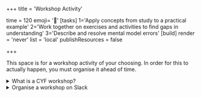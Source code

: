 +++
title = 'Workshop Activity'

time = 120
emoji= '🧰'
[tasks]
    1='Apply concepts from study to a practical example'
    2='Work together on exercises and activities to find gaps in understanding'
    3='Describe and resolve mental model errors'
[build]
  render = 'never'
  list = 'local'
  publishResources = false

+++

This space is for a workshop activity of your choosing. In order for this to actually happen, you must organise it ahead of time.

<details>
<summary>What is a CYF workshop?</summary>

#### 👷🏿‍♀️ No lectures

[Code Your Future workshops ](https://workshops.codeyourfuture.io/)are designed to be interactive. Developed by volunteers and trainees, they are not about listening to a lecture. They are about doing, discussing, and learning together.

#### 💪🏾 No spoonfeeding

Workshops are also not tutorials, where you follow along step-by-step. [CYF workshops](https://workshops.codeyourfuture.io/) are meant to _expose gaps and mistakes_ in your understanding, so mentors can help you fix them. This means you should expect to be challenged and to make mistakes. This is the main value of mentor-led workshops.

#### 👂🏿 Responding to needs

You can run a workshop in person on class days, or online in the week. Mentors volunteer to run workshops on Slack, and learners propose topics they need help with. There are a huge number of workshops available at [workshops.codeyourfuture.io/](https://workshops.codeyourfuture.io/).

</details>
<details>
<summary>Organise a workshop on Slack</summary>

![./organise-workshops.png](organise-workshops.png)

</details>
